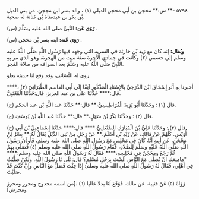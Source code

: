 ٥٧٩٨ -** س:** محجن بن أَبي محجن الديلي (١) ، والد بسر ابن مججن، من بني الديل بْن بكر بن عبدمناة بْن كنانة له صحبة.

**رَوَى عَن:** النَّبِيِّ صلى الله عليه وسَلَّمَ (س) .

**رَوَى عَنه:** ابنه بسر بْن محجن (س) .

**ويُقال:** إنه كان مع زيد بْن حارثة في السريه التي وجهه فيها رَسُول اللَّهِ صَلَّى اللَّهُ عليه وسلم إلى حسمي (٢) وكانت في جمادي الأخرة سنة ست من الهجرة، وهو الذي مر بِهِ النَّبِيّ صَلَّى اللَّهُ عليه وسَلَّمَ بعد انصرافه من صلاة الفجر.

روى له النَّسَائي، وقد وقع لنا حديثه بعلو.

أخبرنا بِهِ أَبُو إِسْحَاقَ ابْنُ الدَّرَجِيِّ بِالإِسْنَادِ الْمَذْكُورِ آنِفًا إِلَى أَبِي القاسم الطَّبَرَانِيّ (٣) ،**** قال:**** حَدَّثَنَا علي بن عبد العزيز، قال:حَدَّثَنَا الْقَعْنَبِيُّ.

(ح) قال (١) : وحَدَّثَنَا أَبُو يَزِيدَ الْقُرَاطِيسِيُّ،** قال:** حَدَّثَنَا عَبد اللَّهِ بْن عبد الحكم.

(ح) قال (٢) : وحَدَّثَنَا بَكْرُ بْنُ سَهْلٍ،** قال:** حَدَّثَنَا عَبد اللَّهِ بْنُ يُوسُفَ.

(ح) قال (٣) : وحَدَّثَنَا عَلِيُّ بْنُ الْمُبَارَكِ الصَّنْعَانِيُّ،**** قال:**** حَدَّثَنَا إِسْمَاعِيلُ بْنُ أَبي أُوَيْسٍ. كُلُّهُمْ عَنْ مَالِكٍ، عَنْ زَيْدِ بْنِ أَسْلَمَ،** عَنْ رَجُلٍ مِنْ بَنِي الدَّيْلِ يُقَالُ لَهُ:** بِسْرُ بْنُ مِحْجَنٍ، عَن أَبِيهِ أَنَّهُ كَانَ فِي مَجْلِسٍ مَعَ رَسُولِ اللَّهِ صلى الله عليه وسلم، فَأُوذِّنَ رَسُولُ اللَّهِ صَلَّى اللَّهُ عَلَيْهِ وسَلَّمَ لِلصَّلاةِ، فَقَامَ رَسُولُ اللَّهِ صلى الله عليه وسلم (٤) فَصَلَّى بِهِمْ ثُمَّ رَجَعَ ومِحَجَنٌ فِي مَجْلِسِهِ،**** فَقَالَ لَهُ رَسُولُ اللَّهِ صلى الله عليه وسلم:**** "مامنغك أَنْ تُصَلِّي مَعَ النَّاسِ أَلَسْتَ بِرَجُلٍ مُسْلِمٍ؟ قال: بَلَى يَا رَسُولَ اللَّهِ، ولَكِنْ صَلَّيْتُ فِي أَهْلِي، فَقَالَ لَهُ رَسُولُ اللَّهِ صلى الله عليه وسلم: إِذَا جِئْتَ فَصَلِّ مَعَ النَّاسِ وإِنْ كُنْتَ قَدْ صَلَّيْتَ.

رَوَاهُ (٥) عَنْ قتيبة، عن مالك، فَوَقَعَ لَنَا بدلا عاليا (٦) .[من اسمه محدوج ومحرر ومحرز ومحرش]